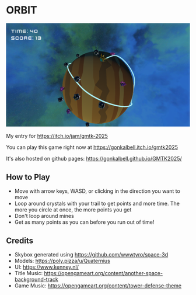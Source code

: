 # ORBIT

![Screenshot](docs/Screenshot.png)

My entry for https://itch.io/jam/gmtk-2025

You can play this game right now at https://gonkalbell.itch.io/gmtk2025

It's also hosted on github pages: https://gonkalbell.github.io/GMTK2025/

## How to Play

- Move with arrow keys, WASD, or clicking in the direction you want to move
- Loop around crystals with your trail to get points and more time. The more you circle at once, the more points you get
- Don't loop around mines
- Get as many points as you can before you run out of time!

## Credits

- Skybox generated using https://github.com/wwwtyro/space-3d
- Models: https://poly.pizza/u/Quaternius
- UI: https://www.kenney.nl/
- Title Music: https://opengameart.org/content/another-space-background-track
- Game Music: https://opengameart.org/content/tower-defense-theme
